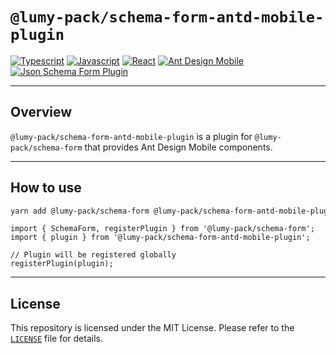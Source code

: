 # `@lumy-pack/schema-form-antd-mobile-plugin`

[![Typescript](https://img.shields.io/badge/typescript-✔-blue.svg)]()
[![Javascript](https://img.shields.io/badge/javascript-✔-yellow.svg)]()
[![React](https://img.shields.io/badge/react-✔-61DAFB.svg)]()
[![Ant Design Mobile](https://img.shields.io/badge/antd-mobile-blue.svg)]()
[![Json Schema Form Plugin](https://img.shields.io/badge/JsonSchemaForm-plugin-pink.svg)]()

---

## Overview

`@lumy-pack/schema-form-antd-mobile-plugin` is a plugin for `@lumy-pack/schema-form` that provides Ant Design Mobile components.

---

## How to use

```bash
yarn add @lumy-pack/schema-form @lumy-pack/schema-form-antd-mobile-plugin
```

```tsx
import { SchemaForm, registerPlugin } from '@lumy-pack/schema-form';
import { plugin } from '@lumy-pack/schema-form-antd-mobile-plugin';

// Plugin will be registered globally
registerPlugin(plugin);
```

---

## License

This repository is licensed under the MIT License. Please refer to the [`LICENSE`](./LICENSE) file for details.
